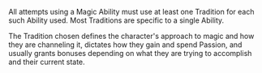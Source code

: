All attempts using a Magic Ability must use at least one Tradition for each such Ability used. Most Traditions are specific to a single Ability.

The Tradition chosen defines the character's approach to magic and how they are channeling it, dictates how they gain and spend Passion, and usually grants bonuses depending on what they are trying to accomplish and their current state.